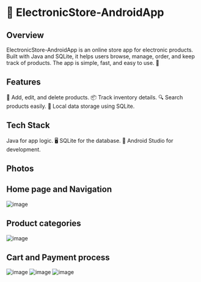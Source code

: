 # 📱 ElectronicStore-AndroidApp
## Overview
ElectronicStore-AndroidApp is an online store app for electronic products. Built with Java and SQLite, it helps users browse, manage, order, and keep track of products. The app is simple, fast, and easy to use. 🛒

## Features
📝 Add, edit, and delete products.
📦 Track inventory details.
🔍 Search products easily.
💾 Local data storage using SQLite.

## Tech Stack
Java for app logic. 🖥️
SQLite for the database. 📂
Android Studio for development. 

## Photos

## Home page and Navigation  


![image](https://github.com/user-attachments/assets/191205ad-e0e2-4449-ab10-2983d4695d79)

## Product categories  


![image](https://github.com/user-attachments/assets/d8328bf7-5a51-440a-a212-e03715183250)

## Cart and Payment process  

![image](https://github.com/user-attachments/assets/26890635-a8a5-45b6-b445-49786d5900e6)
![image](https://github.com/user-attachments/assets/d9b6e59d-210f-4e17-a158-e61c3f2b3fb1)
![image](https://github.com/user-attachments/assets/b11a4f0b-fb06-4f03-bf1f-9b4d9221a9ba)
